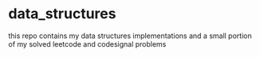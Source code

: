 # data_structures
this repo contains my data structures implementations and a small portion of my solved leetcode and codesignal problems
